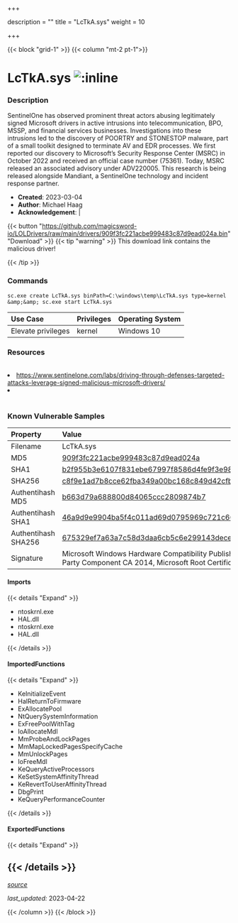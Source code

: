+++

description = ""
title = "LcTkA.sys"
weight = 10

+++


{{< block "grid-1" >}}
{{< column "mt-2 pt-1">}}


# LcTkA.sys ![:inline](/images/twitter_verified.png) 


### Description

SentinelOne has observed prominent threat actors abusing legitimately signed Microsoft drivers in active intrusions into telecommunication, BPO, MSSP, and financial services businesses.
Investigations into these intrusions led to the discovery of POORTRY and STONESTOP malware, part of a small toolkit designed to terminate AV and EDR processes.
We first reported our discovery to Microsoft’s Security Response Center (MSRC) in October 2022 and received an official case number (75361). Today, MSRC released an associated advisory under ADV220005.
This research is being released alongside Mandiant, a SentinelOne technology and incident response partner. 

- **Created**: 2023-03-04
- **Author**: Michael Haag
- **Acknowledgement**:  | [](https://twitter.com/)

{{< button "https://github.com/magicsword-io/LOLDrivers/raw/main/drivers/909f3fc221acbe999483c87d9ead024a.bin" "Download" >}}
{{< tip "warning" >}}
This download link contains the malicious driver!

{{< /tip >}}

### Commands

```
sc.exe create LcTkA.sys binPath=C:\windows\temp\LcTkA.sys type=kernel &amp;&amp; sc.exe start LcTkA.sys
```

| Use Case | Privileges | Operating System | 
|:---- | ---- | ---- |
| Elevate privileges | kernel | Windows 10 |

### Resources
<br>
<li><a href="https://www.sentinelone.com/labs/driving-through-defenses-targeted-attacks-leverage-signed-malicious-microsoft-drivers/">https://www.sentinelone.com/labs/driving-through-defenses-targeted-attacks-leverage-signed-malicious-microsoft-drivers/</a></li>
<li><a href=""></a></li>
<br>

### Known Vulnerable Samples

| Property           | Value |
|:-------------------|:------|
| Filename           | LcTkA.sys |
| MD5                | [909f3fc221acbe999483c87d9ead024a](https://www.virustotal.com/gui/file/909f3fc221acbe999483c87d9ead024a) |
| SHA1               | [b2f955b3e6107f831ebe67997f8586d4fe9f3e98](https://www.virustotal.com/gui/file/b2f955b3e6107f831ebe67997f8586d4fe9f3e98) |
| SHA256             | [c8f9e1ad7b8cce62fba349a00bc168c849d42cfb2ca5b2c6cc4b51d054e0c497](https://www.virustotal.com/gui/file/c8f9e1ad7b8cce62fba349a00bc168c849d42cfb2ca5b2c6cc4b51d054e0c497) |
| Authentihash MD5   | [b663d79a688800d84065ccc2809874b7](https://www.virustotal.com/gui/search/authentihash%253Ab663d79a688800d84065ccc2809874b7) |
| Authentihash SHA1  | [46a9d9e9904ba5f4c011ad69d0795969c721c662](https://www.virustotal.com/gui/search/authentihash%253A46a9d9e9904ba5f4c011ad69d0795969c721c662) |
| Authentihash SHA256| [675329ef7a63a7c58d3daa6cb5c6e299143decec7a149c36a6bfe204bbf0407e](https://www.virustotal.com/gui/search/authentihash%253A675329ef7a63a7c58d3daa6cb5c6e299143decec7a149c36a6bfe204bbf0407e) |
| Signature         | Microsoft Windows Hardware Compatibility Publisher, Microsoft Windows Third Party Component CA 2014, Microsoft Root Certificate Authority 2010   |


#### Imports
{{< details "Expand" >}}
* ntoskrnl.exe
* HAL.dll
* ntoskrnl.exe
* HAL.dll

{{< /details >}}
#### ImportedFunctions
{{< details "Expand" >}}
* KeInitializeEvent
* HalReturnToFirmware
* ExAllocatePool
* NtQuerySystemInformation
* ExFreePoolWithTag
* IoAllocateMdl
* MmProbeAndLockPages
* MmMapLockedPagesSpecifyCache
* MmUnlockPages
* IoFreeMdl
* KeQueryActiveProcessors
* KeSetSystemAffinityThread
* KeRevertToUserAffinityThread
* DbgPrint
* KeQueryPerformanceCounter

{{< /details >}}
#### ExportedFunctions
{{< details "Expand" >}}

{{< /details >}}
-----



[*source*](https://github.com/magicsword-io/LOLDrivers/tree/main/yaml/lctka.yaml)

*last_updated:* 2023-04-22








{{< /column >}}
{{< /block >}}
